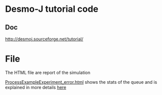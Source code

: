 # Desmo-J tutorial code

## Doc
http://desmoj.sourceforge.net/tutorial/

# File

The HTML file are report of the simulation

[ProcessExampleExperiment_error.html](ProcessExampleExperiment_error.html) shows the stats of the queue and 
is explained in more details [here](http://desmoj.sourceforge.net/tutorial/processes/exp1.html)